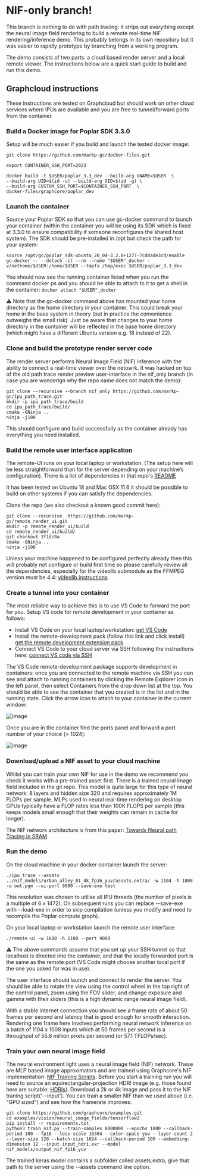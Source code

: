 # NIF-only branch!

This branch is nothing to do with path tracing: it strips out everything except the neural image field rendering to build a remote real-time NIF rendering/inference demo. This probably belongs in its own repository but it was easier to rapidly prototype by branching from a working program.

The demo consists of two parts: a cloud based render server and a local remote viewer. The instructions below are a quick start guide to build and run this demo.

## Graphcloud instructions

These instructions are tested on Graphcloud but should work on other cloud services where IPUs are available and you are free to tunnel/forward ports from the container.

### Build a Docker image for Poplar SDK 3.3.0

Setup will be much easier if you build and launch the tested docker image:

```
git clone https://github.com/markp-gc/docker-files.git

export CONTAINER_SSH_PORT=2023

docker build -t $USER/poplar_3.3_dev --build-arg UNAME=$USER  \
--build-arg UID=$(id -u) --build-arg GID=$(id -g) \
--build-arg CUSTOM_SSH_PORT=$CONTAINER_SSH_PORT  \
docker-files/graphcore/poplar_dev
```

### Launch the container

Source your Poplar SDK so that you can use gc-docker command to launch your container (within the container you will be using its SDK which is fixed at 3.3.0 to ensure compatibility if someone reconfigures the shared host system). The SDK should be pre-installed in /opt but check the path for your system:

```
source /opt/gc/poplar_sdk-ubuntu_20_04-3.2.0+1277-7cd8ade3cd/enable
gc-docker -- --detach -it --rm --name "$USER"_docker -v/nethome/$USER:/home/$USER --tmpfs /tmp/exec $USER/poplar_3.3_dev
```

You should now see the running container listed when you run the command docker ps and you should be able to attach to it to get a shell in the container: `docker attach "$USER"_docker`

:warning: Note that the gc-docker command above has mounted your home directory as the home directory in your container. This could break your home in the base system in theory (but in practice the convenience outweighs the small risk). Just be aware that changes to your home directory in the container will be reflected in the base home directory (which might have a different Ubuntu version e.g. 18 instead of 22).

### Clone and build the prototype render server code

The render server performs Neural Image Field (NIF) inference with the ability to connect a real-time viewer over the netowrk. It was hacked on top of the old path trace render preview user-interface in the nif_only branch (in case you are wonderign why the repo name does not match the demo):

```
git clone --recursive --branch nif_only https://github.com/markp-gc/ipu_path_trace.git
mkdir -p ipu_path_trace/build
cd ipu_path_trace/build/
cmake -GNinja ..
ninja -j100
```

This should configure and build successfully as the container already has everything you need installed.

### Build the remote user interface application

The remote-UI runs on your local laptop or workstation. (The setup here will be less straightforward than for the server depending on your machine’s configuration). There is a list of dependencies in that repo's [README](https://github.com/markp-gc/remote_render_ui#dependencies)

It has been tested on Ubuntu 18 and Mac OSX 11.6 it should be possible to build on other systems if you can satisfy the dependencies.

Clone the repo (we also checkout a known good commit here):

```
git clone --recursive  https://github.com/markp-gc/remote_render_ui.git
mkdir -p remote_render_ui/build
cd remote_render_ui/build/
git checkout 3f1dc9a
cmake -GNinja ..
ninja -j100
```

Unless your machine happened to be configured perfectly already then this will probably not configure or build first time so please carefully review all the dependencies, especially for the videolib submodule as the FFMPEG version must be 4.4: [videolib instructions](https://github.com/markp-gc/videolib#installing-dependencies).

### Create a tunnel into your container

The most reliable way to achieve this is to use VS Code to forward the port for you. Setup VS code for remote development in your container as follows:
- Install VS Code on your local laptop/workstation: [get VS Code](https://code.visualstudio.com)
- Install the remote-development pack (follow this link and click install) [get the remote development extension pack](https://marketplace.visualstudio.com/items?itemName=ms-vscode-remote.vscode-remote-extensionpack)
- Connect VS Code to your cloud server via SSH following the instructions here: [connect VS code via SSH](https://code.visualstudio.com/docs/remote/ssh)

The VS Code remote-development package supports development in containers: once you are connected to the remote machine via SSH you can see and attach to running containers by clicking the Remote Explorer icon in the left panel, then select Containers from the drop down list at the top. You should be able to see the container that you created is in the list and in the running state. Click the arrow icon to attach to your container in the current window:

![image](https://github.com/markp-gc/ipu_path_trace/assets/65598182/d7813be1-d72a-4482-ba51-b338a77276c8)

Once you are in the container find the ports panel and forward a port number of your choice (> 1024):

![image](https://github.com/markp-gc/ipu_path_trace/assets/65598182/7405e3bc-5f39-4775-9b12-f1fdf7f031df)

### Download/upload a NIF asset to your cloud machine

Whilst you can train your own NIF for use in the demo we recommend you check it works with a pre-trained asset first. There is a trained neural image field included in the git repo. This model is quite large for this type of neural network: 8 layers and hidden size 320 and requires approximately 1M FLOPs per sample. MLPs used in neural real-time rendering on desktop GPUs typically have a FLOP rates less than 100K FLOPS per sample (this keeps models small enough that their weights can remain in cache for longer).

The NIF network architecture is from this paper: [Towards Neural path Tracing in SRAM](https://arxiv.org/abs/2305.20061).

### Run the demo

On the cloud machine in your docker container launch the server:

```
./ipu_trace --assets ../nif_models/urban_alley_01_4k_fp16_yuv/assets.extra/ -w 1104 -h 1008 -o out.pgm --ui-port 9000 --save-exe test
```

This resolution was chosen to utilise all IPU threads (the number of pixels is a multiple of 6 x 1472). On subsequent runs you can replace --save-exe with --load-exe in order to skip compilation (unless you modify and need to recompile the Poplar compute graph).

On your local laptop or workstation launch the remote user interface:

```
./remote-ui -w 1600 -h 1100 --port 9000
```

:warning: The above commands assume that you set up your SSH tunnel so that localhost is directed into the container, and that the locally forwarded port is the same as the remote port (VS Code might choose another local port if the one you asked for was in use).

The user interface should launch and connect to render the server. You should be able to rotate the view using the control wheel in the top right of the control panel, zoom using the FOV slider, and change exposure and gamma with their sliders (this is a high dynamic range neural image field).

With a stable internet connection you should see a frame rate of about 50 frames per second and latency that is good enough for smooth interaction. Rendering one frame here involves performing neural network inference on a batch of 1104 x 1008 inputs which at 50 frames per second is a throughput of 55.6 million pixels per second (or 57.1 TFLOPs/sec).

### Train your own neural image field

The neural environment light uses a neural image field (NIF) network. These are MLP based image approximators and are trained using Graphcore's NIF implementation: [NIF Training Scripts](https://github.com/graphcore/examples/tree/master/vision/neural_image_fields/tensorflow2). Before you start a training run you will need to source an equirectangular-projection HDRI image (e.g. those found here are suitable: [HDRIs](https://polyhaven.com/hdris)). Download a 2k or 4k image and pass it to the NIF traning script('--input'). You can train a smaller NIF than we used above (i.e. "GPU sized") and see how the framerate improves:

```
git clone https://github.com/graphcore/examples.git
cd examples/vision/neural_image_fields/tensorflow2
pip install -r requirements.txt
python3 train_nif.py --train-samples 8000000 --epochs 1000 --callback-period 100 --fp16 --loss-scale 16384 --color-space yuv --layer-count 2 --layer-size 128 --batch-size 1024 --callback-period 100 --embedding-dimension 12 --input input_hdri.exr --model nif_models/output_nif_fp16_yuv
```

The trained keras model contains a subfolder called assets.extra, give that path to the server using the --assets command line option.
